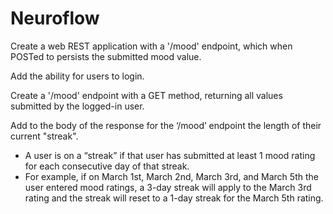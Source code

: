 # Neuroflow

Create a web REST application with a '/mood' endpoint, which when POSTed to persists the submitted mood value.

Add the ability for users to login.

Create a '/mood' endpoint with a GET method, returning all values submitted by the logged-in user.

Add to the body of the response for the ‘/mood’ endpoint the length of their current "streak".
- A user is on a “streak” if that user has submitted at least 1 mood rating for each consecutive day of that streak.
- For example, if on March 1st, March 2nd, March 3rd, and March 5th the user entered mood ratings, a 3-day streak will apply to the March 3rd rating and the streak will reset to a 1-day streak for the March 5th rating.
